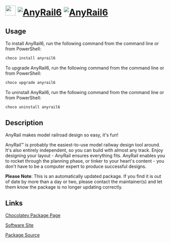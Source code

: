 ﻿# <img src="https://cdn.jsdelivr.net/gh/mkevenaar/chocolatey-packages@16daac3bcdef0a76bb57a232ebc1e12069a243f2/icons/AnyRail6.png" width="32" height="32"/> [![AnyRail6](https://img.shields.io/chocolatey/v/anyrail6.svg?label=AnyRail6)](https://community.chocolatey.org/packages/anyrail6) [![AnyRail6](https://img.shields.io/chocolatey/dt/anyrail6.svg)](https://community.chocolatey.org/packages/anyrail6)

## Usage

To install AnyRail6, run the following command from the command line or from PowerShell:

```powershell
choco install anyrail6
```

To upgrade AnyRail6, run the following command from the command line or from PowerShell:

```powershell
choco upgrade anyrail6
```

To uninstall AnyRail6, run the following command from the command line or from PowerShell:

```powershell
choco uninstall anyrail6
```

## Description

AnyRail makes model railroad design so easy, it's fun!

AnyRail™ is probably the easiest-to-use model railway design tool around. It's also entirely independent, so you can build with almost any track. Enjoy designing your layout - AnyRail ensures everything fits. AnyRail enables you to rocket through the planning phase, or tinker to your heart's content - you don't have to be a computer expert to produce successful designs.

**Please Note**: This is an automatically updated package. If you find it is
out of date by more than a day or two, please contact the maintainer(s) and
let them know the package is no longer updating correctly.


## Links

[Chocolatey Package Page](https://community.chocolatey.org/packages/anyrail6)

[Software Site](https://www.anyrail.com)

[Package Source](https://github.com/mkevenaar/chocolatey-packages/tree/master/automatic/anyrail6)

